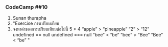 ### CodeCamp ##10
1. Sunan thurapha
2. "Exercise การเปรียบเทียบ
1. จงหาค่าของการเปรียบเทียบต่อไปนี้
5 > 4
“apple” > “pineapple”
“2” > “12”
undefined == null
undefined === null
“bee” < “be”
“bee” > “Bee”
“Bee” < “be”
"
